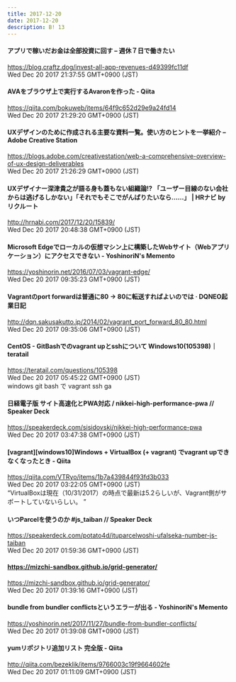 ```yaml
---
title: 2017-12-20
date: 2017-12-20
description: B! 13
---
```


#### アプリで稼いだお金は全部投資に回す – 週休７日で働きたい
https://blog.craftz.dog/invest-all-app-revenues-d49399fc11df<br>
Wed Dec 20 2017 21:37:55 GMT+0900 (JST)<br>


#### AVAをブラウザ上で実行するAvaronを作った - Qiita
https://qiita.com/bokuweb/items/64f9c652d29e9a24fd14<br>
Wed Dec 20 2017 21:29:20 GMT+0900 (JST)<br>


#### UXデザインのために作成される主要な資料一覧。使い方のヒントを一挙紹介 – Adobe Creative Station
https://blogs.adobe.com/creativestation/web-a-comprehensive-overview-of-ux-design-deliverables<br>
Wed Dec 20 2017 21:26:29 GMT+0900 (JST)<br>


#### UXデザイナー深津貴之が語る身も蓋もない組織論!? 「ユーザー目線のない会社からは逃げるしかない」「それでもそこでがんばりたいなら……」 | HRナビ by リクルート
http://hrnabi.com/2017/12/20/15839/<br>
Wed Dec 20 2017 20:48:38 GMT+0900 (JST)<br>


#### Microsoft Edgeでローカルの仮想マシン上に構築したWebサイト（Webアプリケーション）にアクセスできない - YoshinoriN's Memento
https://yoshinorin.net/2016/07/03/vagrant-edge/<br>
Wed Dec 20 2017 09:35:23 GMT+0900 (JST)<br>


####  Vagrantのport forwardは普通に80 → 80に転送すればよいのでは ·  DQNEO起業日記
http://dqn.sakusakutto.jp/2014/02/vagrant_port_forward_80_80.html<br>
Wed Dec 20 2017 09:35:06 GMT+0900 (JST)<br>


#### CentOS - GitBashでのvagrant upとsshについて Windows10(105398)｜teratail
https://teratail.com/questions/105398<br>
Wed Dec 20 2017 05:45:22 GMT+0900 (JST)<br>
windows git bash で vagrant ssh ga


#### 日経電子版 サイト高速化とPWA対応 / nikkei-high-performance-pwa // Speaker Deck
https://speakerdeck.com/sisidovski/nikkei-high-performance-pwa<br>
Wed Dec 20 2017 03:47:38 GMT+0900 (JST)<br>


#### [vagrant][windows10]Windows + VirtualBox (+ vagrant) でvagrant upできなくなったとき - Qiita
https://qiita.com/VTRyo/items/1b7a439844f93fd3b033<br>
Wed Dec 20 2017 03:22:05 GMT+0900 (JST)<br>
“VirtualBoxは現在（10/31/2017）の時点で最新は5.2らしいが、Vagrant側がサポートしていないらしい。 ”


#### いつParcelを使うのか #js_taiban // Speaker Deck
https://speakerdeck.com/potato4d/ituparcelwoshi-ufalseka-number-js-taiban<br>
Wed Dec 20 2017 01:59:36 GMT+0900 (JST)<br>


#### https://mizchi-sandbox.github.io/grid-generator/
https://mizchi-sandbox.github.io/grid-generator/<br>
Wed Dec 20 2017 01:39:16 GMT+0900 (JST)<br>


#### bundle from bundler conflictsというエラーが出る - YoshinoriN's Memento
https://yoshinorin.net/2017/11/27/bundle-from-bundler-conflicts/<br>
Wed Dec 20 2017 01:39:08 GMT+0900 (JST)<br>


#### yumリポジトリ追加リスト 完全版 - Qiita
http://qiita.com/bezeklik/items/9766003c19f9664602fe<br>
Wed Dec 20 2017 01:11:09 GMT+0900 (JST)<br>


